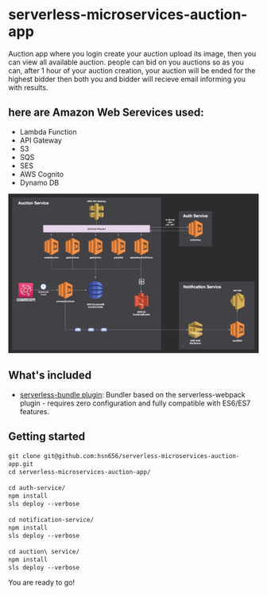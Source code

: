 # serverless-microservices-auction-app
Auction app where you login create your auction upload its image, then you can view all available auction.
people can bid on you auctions so as you can, after 1 hour of your auction creation, your auction will be ended for the highest bidder
then both you and bidder will recieve email informing you with results.
  
## here are Amazon Web Serevices used:
- Lambda Function
- API Gateway
- S3
- SQS
- SES
- AWS Cognito
- Dynamo DB

<img src="project.png">

## What's included
* [serverless-bundle plugin](https://www.npmjs.com/package/serverless-pseudo-parameters): Bundler based on the serverless-webpack plugin - requires zero configuration and fully compatible with ES6/ES7 features.

## Getting started
```
git clone git@github.com:hsn656/serverless-microservices-auction-app.git
cd serverless-microservices-auction-app/

cd auth-service/
npm install
sls deploy --verbose

cd notification-service/
npm install
sls deploy --verbose

cd auction\ service/
npm install
sls deploy --verbose

```

You are ready to go!
